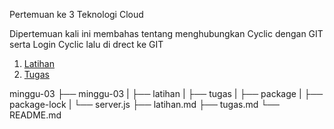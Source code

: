 Pertemuan ke 3 
Teknologi Cloud

Dipertemuan kali ini membahas tentang menghubungkan Cyclic dengan GIT serta Login Cyclic lalu di drect ke GIT
1. [Latihan](latihan.md) 
2. [Tugas](tugas.md)

minggu-03
├── minggu-03
|   ├── latihan
|   ├── tugas
|   ├── package
|   ├── package-lock
|   └── server.js
├── latihan.md
├── tugas.md
└── README.md
